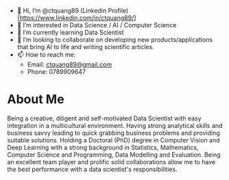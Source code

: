 - 👋 Hi, I’m <span style='color: red,'>@ctquang89</span> (Linkedin Profile)[https://www.linkedin.com/in/ctquang89/] 
- 👀 I’m interested in <span style='color: green,'>Data Science / AI / Computer Science</span>
- 🌱 I’m currently learning <span style='color: blue,'>Data Scientist</span>
- 💞️ I’m looking to collaborate on developing new products/applications that bring AI to life and writing scientific articles. 
- 📫 How to reach me:
  - Email: ctquang89@gmail.com
  - Phone: 0789909647

# About Me
Being a creative, diligent and self-motivated Data Scientist with easy integration in a multicultural environment. Having strong analytical skills and business savvy leading to quick grabbing business problems and providing suitable solutions. Holding a Doctoral (PhD) degree in Computer Vision and Deep Learning with a strong background in Statistics, Mathematics, Computer Science and Programming, Data Modelling and Evaluation. Being an excellent team player and prolific solid collaborations allow me to have the best performance with a data scientist's responsibilities.

<!---
ctquang89/ctquang89 is a ✨ special ✨ repository because its `README.md` (this file) appears on your GitHub profile.
You can click the Preview link to take a look at your changes.
--->
